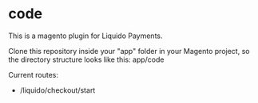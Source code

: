 # code
This is a magento plugin for Liquido Payments. 

Clone this repository inside your "app" folder in your Magento project, so the directory structure looks like this: app/code

Current routes:

- /liquido/checkout/start
